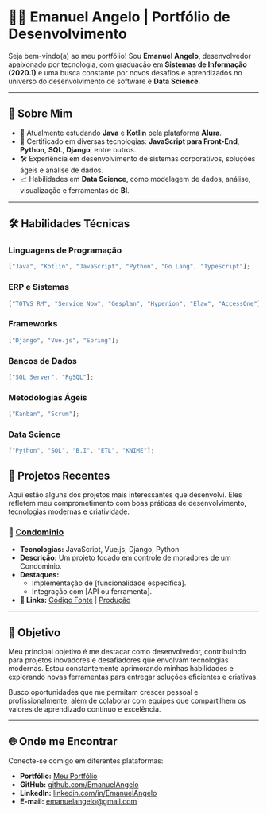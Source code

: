 # 👨‍💻 Emanuel Angelo | Portfólio de Desenvolvimento

Seja bem-vindo(a) ao meu portfólio! Sou **Emanuel Angelo**, desenvolvedor apaixonado por tecnologia, com graduação em **Sistemas de Informação (2020.1)** e uma busca constante por novos desafios e aprendizados no universo do desenvolvimento de software e **Data Science**.

---

## 🚀 Sobre Mim

- 🌟 Atualmente estudando **Java** e **Kotlin** pela plataforma **Alura**.
- 📜 Certificado em diversas tecnologias: **JavaScript para Front-End**, **Python**, **SQL**, **Django**, entre outros.
- 🛠️ Experiência em desenvolvimento de sistemas corporativos, soluções ágeis e análise de dados.
- 📈 Habilidades em **Data Science**, como modelagem de dados, análise, visualização e ferramentas de **BI**.

---

## 🛠️ Habilidades Técnicas

### Linguagens de Programação

```javascript
["Java", "Kotlin", "JavaScript", "Python", "Go Lang", "TypeScript"];
```

### ERP e Sistemas

```javascript
["TOTVS RM", "Service Now", "Gesplan", "Hyperion", "Elaw", "AccessOne"];
```

### Frameworks

```javascript
["Django", "Vue.js", "Spring"];
```

### Bancos de Dados

```javascript
["SQL Server", "PgSQL"];
```

### Metodologias Ágeis

```javascript
["Kanban", "Scrum"];
```

### Data Science

```javascript
["Python", "SQL", "B.I", "ETL", "KNIME"];
```

## 📂 Projetos Recentes

Aqui estão alguns dos projetos mais interessantes que desenvolvi. Eles refletem meu comprometimento com boas práticas de desenvolvimento, tecnologias modernas e criatividade.

### 🌟 **[Condominio](https://github.com/EmanuelAngelo/Projeto1)**

- **Tecnologias:** JavaScript, Vue.js, Django, Python
- **Descrição:** Um projeto focado em controle de moradores de um Condominio.
- **Destaques:**
  - Implementação de [funcionalidade específica].
  - Integração com [API ou ferramenta].
- **🔗 Links:** [Código Fonte](https://github.com/EmanuelAngelo/Projeto1) | [Produção](https://producao.com/projeto1)

---

## 🎯 Objetivo

Meu principal objetivo é me destacar como desenvolvedor, contribuindo para projetos inovadores e desafiadores que envolvam tecnologias modernas. Estou constantemente aprimorando minhas habilidades e explorando novas ferramentas para entregar soluções eficientes e criativas.

Busco oportunidades que me permitam crescer pessoal e profissionalmente, além de colaborar com equipes que compartilhem os valores de aprendizado contínuo e excelência.

---

## 🌐 Onde me Encontrar

Conecte-se comigo em diferentes plataformas:

- **Portfólio:** [Meu Portfólio](https://seulinkdoportfolio.com)
- **GitHub:** [github.com/EmanuelAngelo](https://github.com/EmanuelAngelo)
- **LinkedIn:** [linkedin.com/in/EmanuelAngelo](https://linkedin.com/in/EmanuelAngelo)
- **E-mail:** [emanuelangelo@gmail.com](mailto:emanuelangelo@gmail.com)
